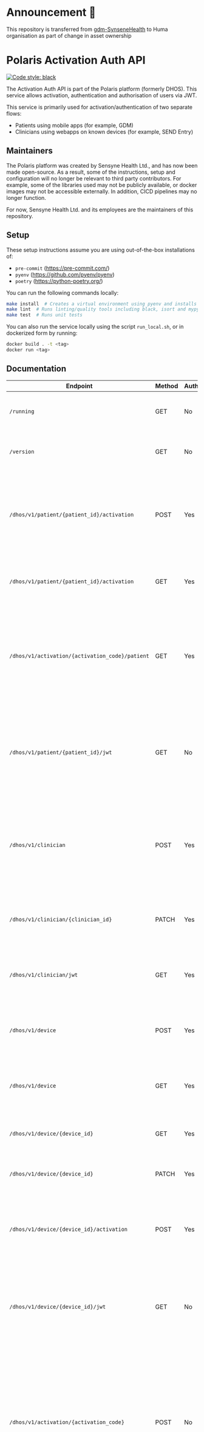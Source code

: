 # Announcement :loudspeaker: 

This repository is transferred from [gdm-SynseneHealth](https://github.com/sensynehealth/polaris-activation-auth-api) to Huma organisation as part of change in asset ownership 
<!-- Title - A concise title for the service that fits the pattern identified and in use across all services. -->
# Polaris Activation Auth API

[![Code style: black](https://img.shields.io/badge/code%20style-black-000000.svg)](https://github.com/ambv/black)

<!-- Description - Fewer than 500 words that describe what a service delivers, providing an informative, descriptive, and comprehensive overview of the value a service brings to the table. -->
The Activation Auth API is part of the Polaris platform (formerly DHOS). This service allows activation, 
authentication and authorisation of users via JWT.

This service is primarily used for activation/authentication of two separate flows:
- Patients using mobile apps (for example, GDM)
- Clinicians using webapps on known devices (for example, SEND Entry)

## Maintainers
The Polaris platform was created by Sensyne Health Ltd., and has now been made open-source. As a result, some of the
instructions, setup and configuration will no longer be relevant to third party contributors. For example, some of
the libraries used may not be publicly available, or docker images may not be accessible externally. In addition, 
CICD pipelines may no longer function.

For now, Sensyne Health Ltd. and its employees are the maintainers of this repository.

## Setup
These setup instructions assume you are using out-of-the-box installations of:
- `pre-commit` (https://pre-commit.com/)
- `pyenv` (https://github.com/pyenv/pyenv)
- `poetry` (https://python-poetry.org/)

You can run the following commands locally:
```bash
make install  # Creates a virtual environment using pyenv and installs the dependencies using poetry
make lint  # Runs linting/quality tools including black, isort and mypy
make test  # Runs unit tests
```

You can also run the service locally using the script `run_local.sh`, or in dockerized form by running:
```bash
docker build . -t <tag>
docker run <tag>
```

## Documentation
<!-- Include links to any external documentation including relevant ADR documents.
     Insert API endpoints using markdown-swagger tags (and ensure the `make openapi` target keeps them up to date).
     -->

<!-- markdown-swagger -->
 Endpoint                                        | Method | Auth? | Description                                                                                                                                                                                                                    
 ----------------------------------------------- | ------ | ----- | -------------------------------------------------------------------------------------------------------------------------------------------------------------------------------------------------------------------------------
 `/running`                                      | GET    | No    | Verifies that the service is running. Used for monitoring in kubernetes.                                                                                                                                                       
 `/version`                                      | GET    | No    | Get the version number, circleci build number, and git hash.                                                                                                                                                                   
 `/dhos/v1/patient/{patient_id}/activation`      | POST   | Yes   | Create a new activation for a patient. Responds with a shortened URL and a one-time-pin, to be used once to validate the activation.                                                                                           
 `/dhos/v1/patient/{patient_id}/activation`      | GET    | Yes   | Responds with a list of activations created for the specified patient UUID.                                                                                                                                                    
 `/dhos/v1/activation/{activation_code}/patient` | GET    | Yes   | Get patient's UUID associated with the activation code provided in the request. If activation is used or max attempts exceeded - 404 error is returned                                                                         
 `/dhos/v1/patient/{patient_id}/jwt`             | GET    | No    | Responds with a valid patient JWT. Requires the `x-authorisation-code` header containing an authorisation code acquired by validating a patient activation.                                                                    
 `/dhos/v1/clinician`                            | POST   | Yes   | Create a clinician object, only to be used for storing clinician login details. Not to be confused with the clinician object in the Polaris Users API.                                                                         
 `/dhos/v1/clinician/{clinician_id}`             | PATCH  | Yes   | Update a clinician object, only to be used for storing clinician login details.                                                                                                                                                
 `/dhos/v1/clinician/jwt`                        | GET    | Yes   | Responds with a valid clinician JWT. Requires a device JWT for authorisation.                                                                                                                                                  
 `/dhos/v1/device`                               | POST   | Yes   | Create a known device containing details including location and name.                                                                                                                                                          
 `/dhos/v1/device`                               | GET    | Yes   | Responds with a list of known devices, containing details such as location and name.                                                                                                                                           
 `/dhos/v1/device/{device_id}`                   | GET    | Yes   | Get details of the known device with the specified UUID.                                                                                                                                                                       
 `/dhos/v1/device/{device_id}`                   | PATCH  | Yes   | Update details of the known device with the specified UUID.                                                                                                                                                                    
 `/dhos/v1/device/{device_id}/activation`        | POST   | Yes   | Create a new activation for a known device. Responds with an activation code, to be used once to validate the activation.                                                                                                      
 `/dhos/v1/device/{device_id}/jwt`               | GET    | No    | Responds with a valid device JWT. Requires the `x-authorisation-code` header containing a code acquired by validating a device activation.                                                                                     
 `/dhos/v1/activation/{activation_code}`         | POST   | No    | Validate ('activate') a previously-created activation for a patient or device. Requires the one-time-PIN (OTP) provided when the activation was created. Responds with a valid authorisation code to be used to retrieve a JWT.
<!-- /markdown-swagger -->

## Requirements
<!-- An outline of what other services, tooling, and libraries needed to make a service operate, providing a
  complete list of EVERYTHING required to work properly. -->
  At a minimum you require a system with Python 3.9. Tox 3.20 is required to run the unit tests, docker with docker-compose are required to run integration tests. See [Development environment setup](https://sensynehealth.atlassian.net/wiki/spaces/SPEN/pages/3193270/Development%2Benvironment%2Bsetup) for a more detailed list of tools that should be installed.
  
## Deployment
<!-- Setup - A step by step outline from start to finish of what is needed to setup and operate a service, providing as
  much detail as you possibly for any new user to be able to get up and running with a service. -->
  
  All development is done on a branch tagged with the relevant ticket identifier.
  Code may not be merged into develop unless it passes all CircleCI tests.
  :partly_sunny: After merging to develop tests will run again and if successful the code is built in a docker container and uploaded to our Azure container registry. It is then deployed to test environments controlled by Kubernetes.

## Testing
<!-- Testing - Providing details and instructions for mocking, monitoring, and testing a service, including any services or
  tools used, as well as links or reports that are part of active testing for a service. -->

### Unit tests
:microscope: Either use `make` or run `tox` directly.

<!-- markdown-make Makefile tox.ini -->
`tox` : Running `make test` or tox with no arguments runs `tox -e lint,default`

`make clean` : Remove tox and pyenv virtual environments.

`tox -e debug` : Runs last failed unit tests only with debugger invoked on failure. Additional py.test command line arguments may given preceded by `--`, e.g. `tox -e debug -- -k sometestname -vv`

`make default` (or `tox -e default`) : Installs all dependencies, verifies that lint tools would not change the code, runs security check programs then runs unit tests with coverage. Running `tox -e py39` does the same but without starting a database container.

`tox -e flask` : Runs flask within the tox environment. Pass arguments after `--`. e.g. `tox -e flask -- --help` for a list of commands. Use this to create database migrations.

`make help` : Show this help.

`make lint` (or `tox -e lint`) : Run `black`, `isort`, and `mypy` to clean up source files.

`make openapi` (or `tox -e openapi`) : Recreate API specification (openapi.yaml) from Flask blueprint

`make pyenv` : Create pyenv and install required packages (optional).

`make readme` (or `tox -e readme`) : Updates the README file with database diagram and commands. (Requires graphviz `dot` is installed)

`make test` : Test using `tox`

`make update` (or `tox -e update`) : Updates the `poetry.lock` file from `pyproject.toml`

<!-- /markdown-make -->

## Integration tests
:nut_and_bolt: Integration tests are located in the `integration-tests` sub-directory. After changing into this directory you can run the following commands:

<!-- markdown-make integration-tests/Makefile -->
<!-- /markdown-make -->

## Issue tracker
:bug: Bugs related to this microservice should be raised on Jira as [PLAT-###](https://sensynehealth.atlassian.net/issues/?jql=project%20%3D%20PLAT%20AND%20component%20%3D%20Locations) tickets with the component set to Locations.

## Database migrations
Any changes affecting the database schema should be reflected in a database migration. Simple migrations may be created automatically:

```$ tox -e flask -- db migrate -m "some description"```

More complex migration may be handled by creating a migration file as above and editing it by hand.
Don't forget to include the reverse migration to downgrade a database.
  
## Configuration
<!-- Configuration - An outline of all configuration and environmental variables that can be adjusted or customized as part
  of service operations, including as much detail on default values, or options that would produce different known
  results for a service. -->
  * `DATABASE_USER, DATABASE_PASSWORD,
   DATABASE_NAME, DATABASE_HOST, DATABASE_PORT` configure the database connection.
  * `LOG_LEVEL=ERROR|WARN|INFO|DEBUG` sets the log level
  * `LOG_FORMAT=colour|plain|json` configure logging format. JSON is used for the running system but the others may be more useful during development.
  
## Database
Activation details are stored in a Postgres database.

<!-- Rebuild this diagram with `make readme` -->
![Database schema diagram](docs/schema.png)


## Patient mobile apps 
This service allows patients to activate their account on a phone using an activation code and a one-time PIN (OTP) rather than using a username and password. 

There is only one phone app globally, but there is a different installation and URL to go to for each NHS Trust (and any other customer):

<img src="images/which_installation_to_activate_against.png" width="630" height="403" />

Thus the solution provides *service discovery* as well as activation, authentication and authorisation features.

### Activation
There are two steps to activation:

1. Clinician gets an OTP (one-time PIN) and an activation code to give to the patient (combined into one code)

<img src="images/create_activation_code_and_otp.png" />

2. Patient types the code into the phone. The phone uses the activation code and OTP to retrieve and securely store an *authorisation code*.

<img src="images/get_authorisation_code.png" />

*Note:* The authorisation code is the secret used to tie the phone to the patient. The phone must keep this in encrypted storage. The backend does not store the authorisation code; it stores a salt and an scrypt-hashed combination of the authorisation code and the salt.

### Authorisation
There are two parts to using the authorisation code:

1. Phone uses the authorisation code to request a JWT if it doesn't have one, or if its current JWT has expired
2. Phone hits API endpoints with the JWT in an Authorization header.

<img src="images/get_and_use_jwt.png" />

*Note:* The phone can pre-emptively check whether the JWT has expired and refresh, or wait to get a 403 response from a protected endpoint and refresh at that point. The former is recommended.

## Clinician webapps on known devices

See a description of the activation/authentication process here: https://sensynehealth.atlassian.net/wiki/spaces/SENS/pages/181272587/SEND+Entry+tablet+security

## Static activations and testing

*Note:* The angle brackets <> in the examples denote a variable, and are not to be included in the running system.

### Testing endpoints
Valid in the DEVELOPMENT, TEST and DEMO environments:

You can reset the database to predefined states: either completely empty, or with pregenerated activation data:

 - `/drop_data` - remove all activation and authorisation data from the database - useful for integration tests that need a clean slate
 - `/reset_test_data` - calls drop_data, and then generates authorisation codes for patients with IDs 1-10. The authorisation code for each patient is the same as the patient's ID.

Once you have a JWT and a patient ID, you can test they work against the following endpoints:

 - `/dhos/v1/patient/<patient_id>/security-info` - this endpoint never fails. It will return the JWT contents.
 - `/dhos/v1/patient/<patient_id>/security-test` - this endpoint will verify if the supplied JWT is valid for the patient ID
 
### Infinite-use keys
Valid in the DEVELOPMENT, TEST and DEMO environments:
 
Patients with IDs 1-9 have an activation URL suffix that won't expire on use. They look like this:
 
`dev11`
`dev22`
...
`sta11`
`sta22`
...
`dem11`
`dem22`

The OTP for each patient is the `<patient_id>` * 5 - e.g. if the patient ID is `'1'`, the OTP is `'11111'`

You would activate patient 1 in dev using the overall code: `DEV-111-111`
